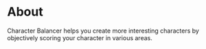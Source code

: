 # About

Character Balancer helps you create more interesting characters by objectively scoring your character in various areas.

